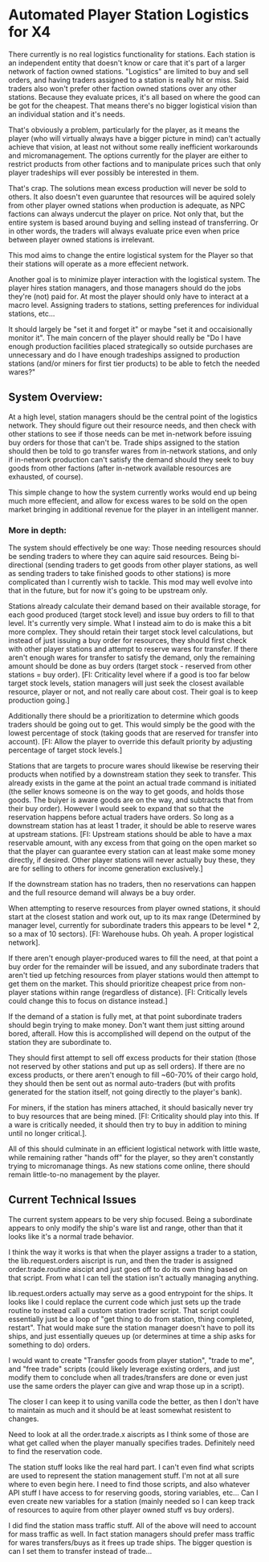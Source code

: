 # Automated Player Station Logistics for X4

There currently is no real logistics functionality for stations. Each station is an independent entity that doesn't know or care that it's part of a larger network of faction owned stations. "Logistics" are limited to buy and sell orders, and having traders assigned to a station is really hit or miss. Said traders also won't prefer other faction owned stations over any other stations. Because they evaluate prices, it's all based on where the good can be got for the cheapest. That means there's no bigger logistical vision than an individual station and it's needs.

That's obviously a problem, particularly for the player, as it means the player (who will virtually always have a bigger picture in mind) can't actually achieve that vision, at least not without some really inefficient workarounds and micromanagement. The options currently for the player are either to restrict products from other factions and to manipulate prices such that only player tradeships will ever possibly be interested in them.

That's crap. The solutions mean excess production will never be sold to others. It also doesn't even guaruntee that resources will be aquired solely from other player owned stations when production is adequate, as NPC factions can always undercut the player on price. Not only that, but the entire system is based around buying and selling instead of transferring. Or in other words, the traders will always evaluate price even when price between player owned stations is irrelevant.

This mod aims to change the entire logistical system for the Player so that their stations will operate as a more effecient network.

Another goal is to minimize player interaction with the logistical system. The player hires station managers, and those managers should do the jobs they're (not) paid for. At most the player should only have to interact at a macro level. Assigning traders to stations, setting preferences for individual stations, etc...

It should largely be "set it and forget it" or maybe "set it and occaisionally monitor it". The main concern of the player should really be "Do I have enough production facilities placed strategically so outside purchases are unnecessary and do I have enough tradeships assigned to production stations (and/or miners for first tier products) to be able to fetch the needed wares?"


## System Overview:

At a high level, station managers should be the central point of the logistics network. They should figure out their resource needs, and then check with other stations to see if those needs can be met in-network before issuing buy orders for those that can't be. Trade ships assigned to the station should then be told to go transfer wares from in-network stations, and only if in-network production can't satisfy the demand should they seek to buy goods from other factions (after in-network available resources are exhausted, of course).

This simple change to how the system currently works would end up being much more effecient, and allow for excess wares to be sold on the open market bringing in additional revenue for the player in an intelligent manner.

### More in depth:

The system should effectively be one way: Those needing resources should be sending traders to where they can aquire said resources. Being bi-directional (sending traders to get goods from other player stations, as well as sending traders to take finished goods to other stations) is more complicated than I currently wish to tackle. This mod may well evolve into that in the future, but for now it's going to be upstream only.

Stations already calculate their demand based on their available storage, for each good produced (target stock level) and issue buy orders to fill to that level. It's currently very simple. What I instead aim to do is make this a bit more complex. They should retain their target stock level calculations, but instead of just issuing a buy order for resources, they should first check with other player stations and attempt to reserve wares for transfer. If there aren't enough wares for transfer to satisfy the demand, only the remaining amount should be done as buy orders (target stock - reserved from other stations = buy order). [FI: Criticality level where if a good is too far below target stock levels, station managers will just seek the closest available resource, player or not, and not really care about cost. Their goal is to keep production going.]

Additionally there should be a prioritization to determine which goods traders should be going out to get. This would simply be the good with the lowest percentage of stock (taking goods that are reserved for transfer into account). [FI: Allow the player to override this default priority by adjusting percentage of target stock levels.]

Stations that are targets to procure wares should likewise be reserving their products when notified by a downstream station they seek to transfer. This already exists in the game at the point an actual trade command is initiated (the seller knows someone is on the way to get goods, and holds those goods. The buiyer is aware goods are on the way, and subtracts that from their buy order). However I would seek to expand that so that the reservation happens before actual traders have orders. So long as a downstream station has at least 1 trader, it should be able to reserve wares at upstream stations. [FI: Upstream stations should be able to have a max reservable amount, with any excess from that going on the open market so that the player can guarantee every station can at least make some money directly, if desired. Other player stations will never actually buy these, they are for selling to others for income generation exclusively.]

If the downstream station has no traders, then no reservations can happen and the full resource demand will always be a buy order.

When attempting to reserve resources from player owned stations, it should start at the closest station and work out, up to its max range (Determined by manager level, currently for subordinate traders this appears to be level * 2, so a max of 10 sectors). [FI: Warehouse hubs. Oh yeah. A proper logistical network].

If there aren't enough player-produced wares to fill the need, at that point a buy order for the remainder will be issued, and any subordinate traders that aren't tied up fetching resources from player stations would then attempt to get them on the market. This should prioritize cheapest price from non-player stations within range (regardless of distance). [FI: Critically levels could change this to focus on distance instead.]

If the demand of a station is fully met, at that point subordinate traders should begin trying to make money. Don't want them just sitting around bored, afterall. How this is accomplished will depend on the output of the station they are subordinate to. 

They should first attempt to sell off excess products for their station (those not reserved by other stations and put up as sell orders). If there are no excess products, or there aren't enough to fill ~60-70% of their cargo hold, they should then be sent out as normal auto-traders (but with profits generated for the station itself, not going directly to the player's bank).

For miners, if the station has miners attached, it should basically never try to buy resources that are being mined. [FI: Criticality should play into this. If a ware is critically needed, it should then try to buy in addition to mining until no longer critical.].

All of this should culminate in an efficient logistical network with little waste, while remaining rather "hands off" for the player, so they aren't constantly trying to micromanage things. As new stations come online, there should remain little-to-no management by the player.

## Current Technical Issues

The current system appears to be very ship focused. Being a subordinate appears to only modify the ship's ware list and range, other than that it looks like it's a normal trade behavior.

I think the way it works is that when the player assigns a trader to a station, the lib.request.orders aiscript is run, and then the trader is assigned order.trade.routine aiscipt and just goes off to do its own thing based on that script. From what I can tell the station isn't actually managing anything.

lib.request.orders actually may serve as a good entrypoint for the ships. It looks like I could replace the current code which just sets up the trade routine to instead call a custom station trader script. That script could essentially just be a loop of "get thing to do from station, thing completed, restart". That would make sure the station manager doesn't have to poll its ships, and just essentially queues up (or determines at time a ship asks for something to do) orders.

I would want to create "Transfer goods from player station", "trade to me", and "free trade" scripts (could likely leverage existing orders, and just modify them to conclude when all trades/transfers are done or even just use the same orders the player can give and wrap those up in a script).

The closer I can keep it to using vanilla code the better, as then I don't have to maintain as much and it should be at least somewhat resistent to changes.

Need to look at all the order.trade.x aiscripts as I think some of those are what get called when the player manually specifies trades. Definitely need to find the reservation code.

The station stuff looks like the real hard part. I can't even find what scripts are used to represent the station management stuff. I'm not at all sure where to even begin here. I need to find those scripts, and also whatever API stuff I have access to for reserving goods, storing variables, etc... Can I even create new variables for a station (mainly needed so I can keep track of resources to aquire from other player owned stuff vs buy orders).

I did find the station mass traffic stuff. All of the above will need to account for mass traffic as well. In fact station managers should prefer mass traffic for wares transfers/buys as it frees up trade ships. The bigger question is can I set them to transfer instead of trade...
